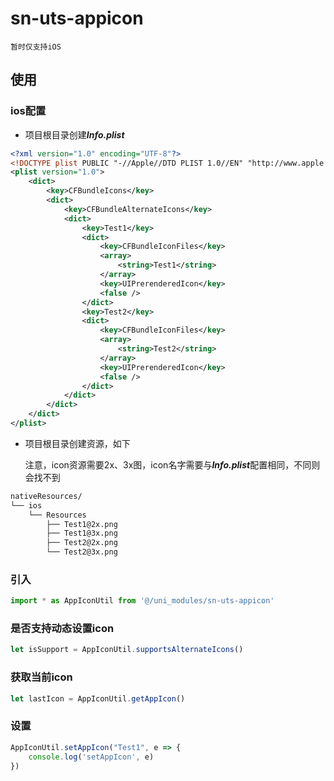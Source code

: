# sn-uts-appicon

	暂时仅支持iOS

## 使用

### ios配置

* 项目根目录创建***Info.plist***

```xml
<?xml version="1.0" encoding="UTF-8"?>
<!DOCTYPE plist PUBLIC "-//Apple//DTD PLIST 1.0//EN" "http://www.apple.com/DTDs/PropertyList-1.0.dtd">
<plist version="1.0">
	<dict>
		<key>CFBundleIcons</key>
		<dict>
			<key>CFBundleAlternateIcons</key>
			<dict>
				<key>Test1</key>
				<dict>
					<key>CFBundleIconFiles</key>
					<array>
						<string>Test1</string>
					</array>
					<key>UIPrerenderedIcon</key>
					<false />
				</dict>
				<key>Test2</key>
				<dict>
					<key>CFBundleIconFiles</key>
					<array>
						<string>Test2</string>
					</array>
					<key>UIPrerenderedIcon</key>
					<false />
				</dict>
			</dict>
		</dict>
	</dict>
</plist>
```

* 项目根目录创建资源，如下

	注意，icon资源需要2x、3x图，icon名字需要与***Info.plist***配置相同，不同则会找不到

```bash
nativeResources/
└── ios
    └── Resources
        ├── Test1@2x.png
        ├── Test1@3x.png
        ├── Test2@2x.png
        └── Test2@3x.png
```

### 引入

```js
import * as AppIconUtil from '@/uni_modules/sn-uts-appicon'
```

### 是否支持动态设置icon

```js
let isSupport = AppIconUtil.supportsAlternateIcons()
```

### 获取当前icon

```js
let lastIcon = AppIconUtil.getAppIcon()
```

### 设置

```js
AppIconUtil.setAppIcon("Test1", e => {
	console.log('setAppIcon', e)
})
```


